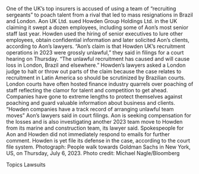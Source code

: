 One of the UK’s top insurers is accused of using a team of “recruiting sergeants” to poach talent from a rival that led to mass resignations in Brazil and London.
Aon UK Ltd. sued Howden Group Holdings Ltd. in the UK claiming it swept a dozen employees, including some of Aon’s most senior staff last year. Howden used the hiring of senior executives to lure other employees, obtain confidential information and later solicited Aon’s clients, according to Aon’s lawyers.
“Aon’s claim is that Howden UK’s recruitment operations in 2023 were grossly unlawful,” they said in filings for a court hearing on Thursday. “The unlawful recruitment has caused and will cause loss in London, Brazil and elsewhere.”
Howden’s lawyers asked a London judge to halt or throw out parts of the claim because the case relates to recruitment in Latin America so should be scrutinized by Brazilian courts.
London courts have often hosted finance industry quarrels over poaching of staff reflecting the clamor for talent and competition to get ahead. Companies have gone to extreme lengths to protect themselves against poaching and guard valuable information about business and clients.
“Howden companies have a track record of arranging unlawful team moves” Aon’s lawyers said in court filings.
Aon is seeking compensation for the losses and is also investigating another 2023 team move to Howden from its marine and construction team, its lawyer said.
Spokespeople for Aon and Howden did not immediately respond to emails for further comment. Howden is yet file its defense in the case, according to the court file system.
Photograph: People walk towards Goldman Sachs in New York, US, on Thursday, July 6, 2023. Photo credit: Michael Nagle/Bloomberg

Topics
Lawsuits
